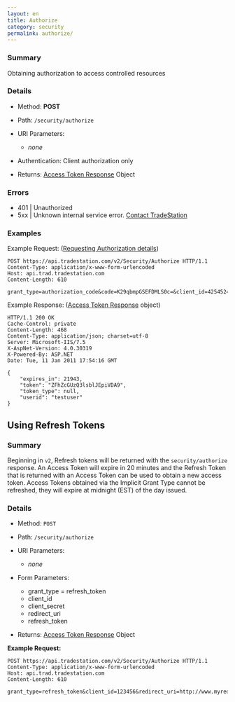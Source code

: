 ```yaml
---
layout: en
title: Authorize
category: security
permalink: authorize/
---
```


### Summary

Obtaining authorization to access controlled resources

### Details

* Method: **POST**
* Path: `/security/authorize`
* URI Parameters:
  
  * *none*
* Authentication: Client authorization only
* Returns: [Access Token Response](../../objects/access-token-response) Object

### Errors

* 401 | Unauthorized
* 5xx | Unknown internal service error. [Contact TradeStation](mailto:webapi@tradestation.com)

### Examples

Example Request: ([Requesting Authorization details](../../getting-started/security-overview/))

    POST https://api.tradestation.com/v2/Security/Authorize HTTP/1.1
    Content-Type: application/x-www-form-urlencoded
    Host: api.trad.tradestation.com
    Content-Length: 610
    
    grant_type=authorization_code&code=K29qbmpGSEFDMLS0c=&client_id=42545245&redirect_uri=/webapi/authorize/authcodetest.aspx&client_secret=2452345

Example Response: ([Access Token Response](../../objects/access-token-response) object)

    HTTP/1.1 200 OK
    Cache-Control: private
    Content-Length: 468
    Content-Type: application/json; charset=utf-8
    Server: Microsoft-IIS/7.5
    X-AspNet-Version: 4.0.30319
    X-Powered-By: ASP.NET
    Date: Tue, 11 Jan 2011 17:54:16 GMT
    
    {
        "expires_in": 21943,
        "token": "ZFhZcGUzQ3lsblJEpiVDA9",
        "token_type": null,
        "userid": "testuser"
    }

## Using Refresh Tokens

### Summary

Beginning in `v2`, Refresh tokens will be returned with the `security/authorize` response. An Access Token will expire in 20 minutes and the Refresh Token that is returned with an Access Token can be used to obtain a new access token. Access Tokens obtained via the Implicit Grant Type cannot be refreshed, they will expire at midnight (EST) of the day issued.

### Details

* Method: `POST`
* Path: `/security/authorize`
* URI Parameters:

  * *none*
* Form Parameters:
  * grant_type = refresh_token
  * client_id
  * client_secret
  * redirect_uri
  * refresh_token
* Returns: [Access Token Response](../../objects/access-token-response) Object

**Example Request:**

    POST https://api.tradestation.com/v2/Security/Authorize HTTP/1.1
    Content-Type: application/x-www-form-urlencoded
    Host: api.trad.tradestation.com
    Content-Length: 610
    
    grant_type=refresh_token&client_id=123456&redirect_uri=http://www.myredirect.com&client_secret=789456&refresh_token=1234myRefreshToken56789